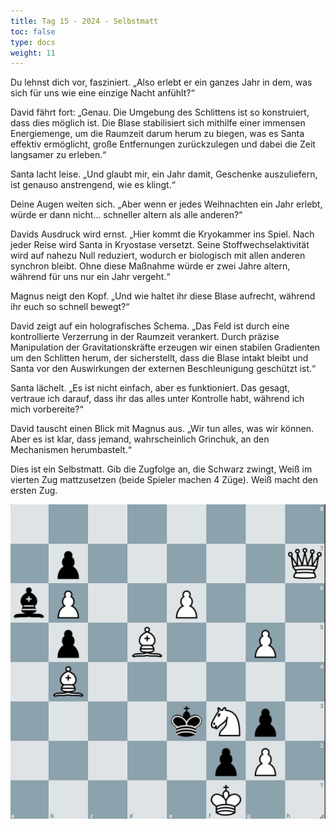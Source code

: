 ```yaml
---
title: Tag 15 - 2024 - Selbstmatt
toc: false
type: docs
weight: 11
---
```


Du lehnst dich vor, fasziniert. „Also erlebt er ein ganzes Jahr in dem, was sich für uns wie eine einzige Nacht anfühlt?“

David fährt fort: „Genau. Die Umgebung des Schlittens ist so konstruiert, dass dies möglich ist. Die Blase stabilisiert sich mithilfe einer immensen Energiemenge, um die Raumzeit darum herum zu biegen, was es Santa effektiv ermöglicht, große Entfernungen zurückzulegen und dabei die Zeit langsamer zu erleben.“

Santa lacht leise. „Und glaubt mir, ein Jahr damit, Geschenke auszuliefern, ist genauso anstrengend, wie es klingt.“

Deine Augen weiten sich. „Aber wenn er jedes Weihnachten ein Jahr erlebt, würde er dann nicht… schneller altern als alle anderen?“

Davids Ausdruck wird ernst. „Hier kommt die Kryokammer ins Spiel. Nach jeder Reise wird Santa in Kryostase versetzt. Seine Stoffwechselaktivität wird auf nahezu Null reduziert, wodurch er biologisch mit allen anderen synchron bleibt. Ohne diese Maßnahme würde er zwei Jahre altern, während für uns nur ein Jahr vergeht.“

Magnus neigt den Kopf. „Und wie haltet ihr diese Blase aufrecht, während ihr euch so schnell bewegt?“

David zeigt auf ein holografisches Schema. „Das Feld ist durch eine kontrollierte Verzerrung in der Raumzeit verankert. Durch präzise Manipulation der Gravitationskräfte erzeugen wir einen stabilen Gradienten um den Schlitten herum, der sicherstellt, dass die Blase intakt bleibt und Santa vor den Auswirkungen der externen Beschleunigung geschützt ist.“

Santa lächelt. „Es ist nicht einfach, aber es funktioniert. Das gesagt, vertraue ich darauf, dass ihr das alles unter Kontrolle habt, während ich mich vorbereite?“

David tauscht einen Blick mit Magnus aus. „Wir tun alles, was wir können. Aber es ist klar, dass jemand, wahrscheinlich Grinchuk, an den Mechanismen herumbastelt.“

Dies ist ein Selbstmatt. Gib die Zugfolge an, die Schwarz zwingt, Weiß im vierten Zug mattzusetzen (beide Spieler machen 4 Züge). Weiß macht den ersten Zug.


![Stellung Tag 15](/2024/day15.jpg "8/1p5Q/bP2P3/1p1B2P1/1B6/4kNp1/5pP1/5K2 w - - 0 1")

